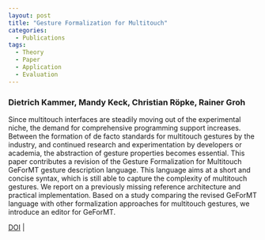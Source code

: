 ```yaml
---
layout: post
title: "Gesture Formalization for Multitouch"
categories:
  - Publications
tags:
  - Theory
  - Paper
  - Application
  - Evaluation
---
```


### Dietrich Kammer, Mandy Keck, Christian Röpke, Rainer Groh

Since multitouch interfaces are steadily moving out of the experimental niche, the demand for comprehensive programming support increases. Between the formation of de facto standards for multitouch gestures by the industry, and continued research and experimentation by developers or academia, the abstraction of gesture properties becomes essential. This paper contributes a revision of the Gesture Formalization for Multitouch GeForMT gesture description language. This language aims at a short and concise syntax, which is still able to capture the complexity of multitouch gestures. We report on a previously missing reference architecture and practical implementation. Based on a study comparing the revised GeForMT language with other formalization approaches for multitouch gestures, we introduce an editor for GeForMT.

[DOI](https://doi.org/10.1002/spe.2247) |